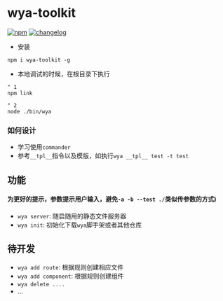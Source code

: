 # wya-toolkit
[![npm][npm-image]][npm-url] [![changelog][changelog-image]][changelog-url]
- 安装
```vim
npm i wya-toolkit -g
```

- 本地调试的时候，在根目录下执行
```vim
" 1
npm link

" 2
node ./bin/wya
```
### 如何设计

- 学习使用`commander`
- 参考`__tpl__`指令以及模版，如执行`wya __tpl__ test -t test`

## 功能
#### 为更好的提示，参数提示用户输入，避免`-a -b --test ./`类似传参数的方式)

- `wya server`: 随启随用的静态文件服务器
- `wya init`: 初始化下载`wya`脚手架或者其他仓库

## 待开发
- `wya add route`: 根据规则创建相应文件
- `wya add component`: 根据规则创建组件
- `wya delete ....`
- ...


<!--  以下内容无视  -->
[changelog-image]: https://img.shields.io/badge/changelog-md-blue.svg
[changelog-url]: CHANGELOG.md

[npm-image]: https://img.shields.io/npm/v/wya-toolkit.svg
[npm-url]: https://www.npmjs.com/package/wya-toolkit